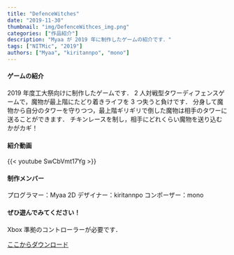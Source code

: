 ```yaml
---
title: "DefenceWitches"
date: "2019-11-30"
thumbnail: "img/DefenceWithces_img.png"
categories: ["作品紹介"]
description: "Myaa が 2019 年に制作したゲームの紹介です．"
tags: ["NITMic", "2019"]
authors: ["Myaa", "kiritannpo", "mono"]
---
```


#### ゲームの紹介

2019 年度工大祭向けに制作したゲームです．
2 人対戦型タワーディフェンスゲームで，魔物が最上階にたどり着きライフを 3 つ失うと負けです．
分身して魔物から自分のタワーを守りつつ，最上階ギリギリで倒した魔物は相手のタワーに送ることができます．
チキンレースを制し，相手にどれくらい魔物を送り込むかがカギ！

#### 紹介動画

{{< youtube SwCbVmt17Yg >}}

#### 制作メンバー

プログラマー：Myaa
2D デザイナー：kiritannpo
コンポーザー：mono

#### ぜひ遊んでみてください！

Xbox 準拠のコントローラーが必要です．

[ここからダウンロード](https://drive.google.com/drive/folders/1Cx2Jsq3Kw7P_VUZQigbCB7fyqb4GETcb?usp=sharing)
